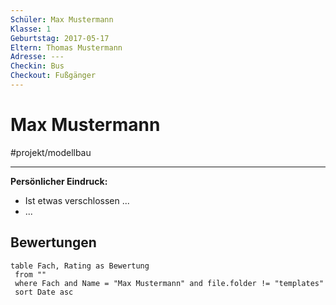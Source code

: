 ```yaml
---
Schüler: Max Mustermann
Klasse: 1
Geburtstag: 2017-05-17
Eltern: Thomas Mustermann
Adresse: ---
Checkin: Bus
Checkout: Fußgänger
---
```


Max Mustermann
===

#projekt/modellbau

---

**Persönlicher Eindruck:**
- Ist etwas verschlossen ...
- ...


## Bewertungen

```dataview
table Fach, Rating as Bewertung
 from ""
 where Fach and Name = "Max Mustermann" and file.folder != "templates" 
 sort Date asc
```